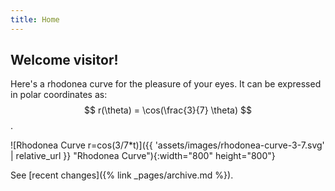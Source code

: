 ```yaml
---
title: Home
---
```


## Welcome visitor!

Here's a rhodonea curve for the pleasure of your eyes. It can be expressed in polar coordinates as: $$ r(\theta) = \cos(\frac{3}{7} \theta) $$.

![Rhodonea Curve r=cos(3/7*t)]({{ 'assets/images/rhodonea-curve-3-7.svg' | relative_url }} "Rhodonea Curve"){:width="800" height="800"}

See [recent changes]({% link _pages/archive.md %}).